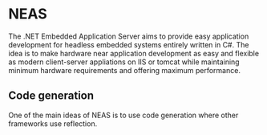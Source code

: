 # NEAS
The .NET Embedded Application Server aims to provide easy application development for headless embedded systems entirely written in C#. The idea is to make
hardware near application development as easy and flexible as modern client-server appliations on IIS or tomcat while maintaining minimum hardware
requirements and offering maximum performance.

## Code generation
One of the main ideas of NEAS is to use code generation where other frameworks use reflection.
